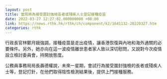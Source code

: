 ```yaml
---
layout: post
title: 當局將為接受圍封強檢長者或殘疾人士登記接種疫苗
date: 2022-03-27 12:27:02.000000000 +08:00
link: https://news.rthk.hk/rthk/ch/component/k2/1641132-20220327.htm
categories: rthk
---
```


行政長官林鄭月娥強調，接種疫苗是走出疫情，讓香港恢復與內地和海外通關的必要條件。另外，她亦向在這一波疫情離世患者家人致以深切慰問，又說對今次疫情設立檢討委員會，持開放態度。

公務員事務局局長聶德權說，未來一星期，會試行為接受圍封強檢的長者或殘疾人士等，登記打針，在他們取得陰性檢測結果後，提供上門接種服務。
